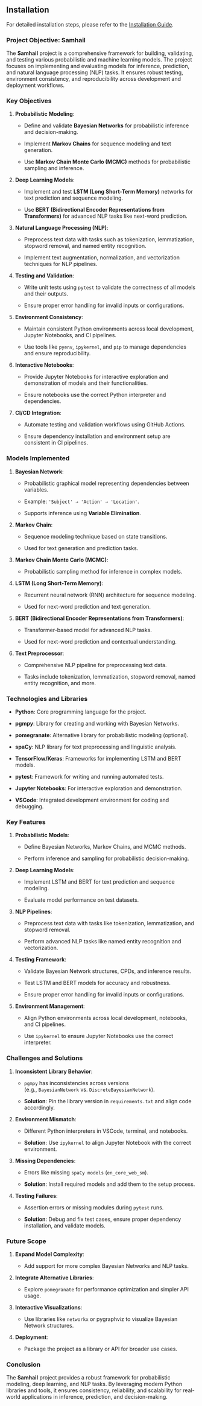 ## Installation

For detailed installation steps, please refer to the [Installation Guide](./docs/INSTALLATION_GUIDE.md).

### **Project Objective: Samhail**

The **Samhail** project is a comprehensive framework for building, validating, and testing various probabilistic and machine learning models. The project focuses on implementing and evaluating models for inference, prediction, and natural language processing (NLP) tasks. It ensures robust testing, environment consistency, and reproducibility across development and deployment workflows.

### **Key Objectives**

1.  **Probabilistic Modeling**:
    
    *   Define and validate **Bayesian Networks** for probabilistic inference and decision-making.
        
    *   Implement **Markov Chains** for sequence modeling and text generation.
        
    *   Use **Markov Chain Monte Carlo (MCMC)** methods for probabilistic sampling and inference.
        
2.  **Deep Learning Models**:
    
    *   Implement and test **LSTM (Long Short-Term Memory)** networks for text prediction and sequence modeling.
        
    *   Use **BERT (Bidirectional Encoder Representations from Transformers)** for advanced NLP tasks like next-word prediction.
        
3.  **Natural Language Processing (NLP)**:
    
    *   Preprocess text data with tasks such as tokenization, lemmatization, stopword removal, and named entity recognition.
        
    *   Implement text augmentation, normalization, and vectorization techniques for NLP pipelines.
        
4.  **Testing and Validation**:
    
    *   Write unit tests using `pytest` to validate the correctness of all models and their outputs.
        
    *   Ensure proper error handling for invalid inputs or configurations.
        
5.  **Environment Consistency**:
    
    *   Maintain consistent Python environments across local development, Jupyter Notebooks, and CI pipelines.
        
    *   Use tools like `pyenv`, `ipykernel`, and `pip` to manage dependencies and ensure reproducibility.
        
6.  **Interactive Notebooks**:
    
    *   Provide Jupyter Notebooks for interactive exploration and demonstration of models and their functionalities.
        
    *   Ensure notebooks use the correct Python interpreter and dependencies.
        
7.  **CI/CD Integration**:
    
    *   Automate testing and validation workflows using GitHub Actions.
        
    *   Ensure dependency installation and environment setup are consistent in CI pipelines.
        

### **Models Implemented**

1.  **Bayesian Network**:
    
    *   Probabilistic graphical model representing dependencies between variables.
        
    *   Example: `'Subject' → 'Action' → 'Location'`.
        
    *   Supports inference using **Variable Elimination**.
        
2.  **Markov Chain**:
    
    *   Sequence modeling technique based on state transitions.
        
    *   Used for text generation and prediction tasks.
        
3.  **Markov Chain Monte Carlo (MCMC)**:
    
    *   Probabilistic sampling method for inference in complex models.
        
4.  **LSTM (Long Short-Term Memory)**:
    
    *   Recurrent neural network (RNN) architecture for sequence modeling.
        
    *   Used for next-word prediction and text generation.
        
5.  **BERT (Bidirectional Encoder Representations from Transformers)**:
    
    *   Transformer-based model for advanced NLP tasks.
        
    *   Used for next-word prediction and contextual understanding.
        
6.  **Text Preprocessor**:
    
    *   Comprehensive NLP pipeline for preprocessing text data.
        
    *   Tasks include tokenization, lemmatization, stopword removal, named entity recognition, and more.
        

### **Technologies and Libraries**

*   **Python**: Core programming language for the project.
    
*   **pgmpy**: Library for creating and working with Bayesian Networks.
    
*   **pomegranate**: Alternative library for probabilistic modeling (optional).
    
*   **spaCy**: NLP library for text preprocessing and linguistic analysis.
    
*   **TensorFlow/Keras**: Frameworks for implementing LSTM and BERT models.
    
*   **pytest**: Framework for writing and running automated tests.
    
*   **Jupyter Notebooks**: For interactive exploration and demonstration.
    
*   **VSCode**: Integrated development environment for coding and debugging.
    

### **Key Features**

1.  **Probabilistic Models**:
    
    *   Define Bayesian Networks, Markov Chains, and MCMC methods.
        
    *   Perform inference and sampling for probabilistic decision-making.
        
2.  **Deep Learning Models**:
    
    *   Implement LSTM and BERT for text prediction and sequence modeling.
        
    *   Evaluate model performance on test datasets.
        
3.  **NLP Pipelines**:
    
    *   Preprocess text data with tasks like tokenization, lemmatization, and stopword removal.
        
    *   Perform advanced NLP tasks like named entity recognition and vectorization.
        
4.  **Testing Framework**:
    
    *   Validate Bayesian Network structures, CPDs, and inference results.
        
    *   Test LSTM and BERT models for accuracy and robustness.
        
    *   Ensure proper error handling for invalid inputs or configurations.
        
5.  **Environment Management**:
    
    *   Align Python environments across local development, notebooks, and CI pipelines.
        
    *   Use `ipykernel` to ensure Jupyter Notebooks use the correct interpreter.
        

### **Challenges and Solutions**

1.  **Inconsistent Library Behavior**:
    
    *   `pgmpy` has inconsistencies across versions (e.g., `BayesianNetwork` vs. `DiscreteBayesianNetwork`).
        
    *   **Solution**: Pin the library version in `requirements.txt` and align code accordingly.
        
2.  **Environment Mismatch**:
    
    *   Different Python interpreters in VSCode, terminal, and notebooks.
        
    *   **Solution**: Use `ipykernel` to align Jupyter Notebook with the correct environment.
        
3.  **Missing Dependencies**:
    
    *   Errors like missing `spaCy models` (`en_core_web_sm`).
        
    *   **Solution**: Install required models and add them to the setup process.
        
4.  **Testing Failures**:
    
    *   Assertion errors or missing modules during `pytest` runs.
        
    *   **Solution**: Debug and fix test cases, ensure proper dependency installation, and validate models.
        

### **Future Scope**

1.  **Expand Model Complexity**:
    
    *   Add support for more complex Bayesian Networks and NLP tasks.
        
2.  **Integrate Alternative Libraries**:
    
    *   Explore `pomegranate` for performance optimization and simpler API usage.
        
3.  **Interactive Visualizations**:
    
    *   Use libraries like `networkx` or pygraphviz to visualize Bayesian Network structures.
        
4.  **Deployment**:
    
    *   Package the project as a library or API for broader use cases.
        

### **Conclusion**

The **Samhail** project provides a robust framework for probabilistic modeling, deep learning, and NLP tasks. By leveraging modern Python libraries and tools, it ensures consistency, reliability, and scalability for real-world applications in inference, prediction, and decision-making.
